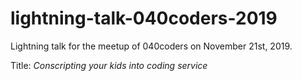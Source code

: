 # lightning-talk-040coders-2019

Lightning talk for the meetup of 040coders on November 21st, 2019.

Title: *Conscripting your kids into coding service*
